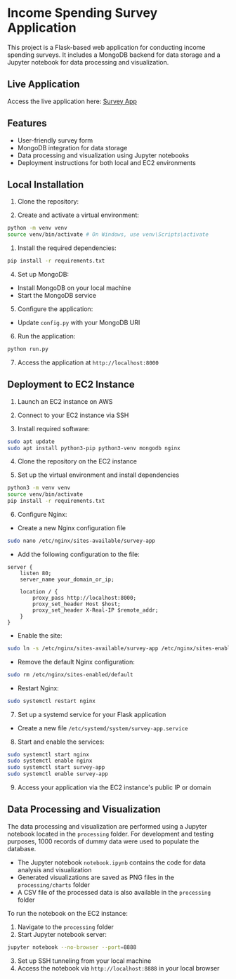 # Income Spending Survey Application

This project is a Flask-based web application for conducting income spending surveys. It includes a MongoDB backend for data storage and a Jupyter notebook for data processing and visualization.

## Live Application

Access the live application here: [Survey App](http://13.53.132.225/)

## Features

- User-friendly survey form
- MongoDB integration for data storage
- Data processing and visualization using Jupyter notebooks
- Deployment instructions for both local and EC2 environments

## Local Installation

1. Clone the repository:

2. Create and activate a virtual environment:

```bash
python -m venv venv 
source venv/bin/activate # On Windows, use venv\Scripts\activate
```

1. Install the required dependencies:

```bash
pip install -r requirements.txt
```

4. Set up MongoDB:
- Install MongoDB on your local machine
- Start the MongoDB service

5. Configure the application:
- Update `config.py` with your MongoDB URI

6. Run the application:

```bash
python run.py
```

7. Access the application at `http://localhost:8000`

## Deployment to EC2 Instance

1. Launch an EC2 instance on AWS

2. Connect to your EC2 instance via SSH

3. Install required software:

```bash
sudo apt update
sudo apt install python3-pip python3-venv mongodb nginx
```

4. Clone the repository on the EC2 instance 

5. Set up the virtual environment and install dependencies

```bash
python3 -m venv venv
source venv/bin/activate
pip install -r requirements.txt
```

6. Configure Nginx:
- Create a new Nginx configuration file
```bash
sudo nano /etc/nginx/sites-available/survey-app
```
- Add the following configuration to the file:
```
server {
    listen 80;
    server_name your_domain_or_ip;

    location / {
        proxy_pass http://localhost:8000;
        proxy_set_header Host $host;
        proxy_set_header X-Real-IP $remote_addr;
    }
}
```
- Enable the site:
```bash
sudo ln -s /etc/nginx/sites-available/survey-app /etc/nginx/sites-enabled
```
- Remove the default Nginx configuration:
```bash
sudo rm /etc/nginx/sites-enabled/default
```
- Restart Nginx:
```bash
sudo systemctl restart nginx
```

7. Set up a systemd service for your Flask application
- Create a new file `/etc/systemd/system/survey-app.service`

8. Start and enable the services:

```bash
sudo systemctl start nginx 
sudo systemctl enable nginx 
sudo systemctl start survey-app 
sudo systemctl enable survey-app
```

9. Access your application via the EC2 instance's public IP or domain

## Data Processing and Visualization

The data processing and visualization are performed using a Jupyter notebook located in the `processing` folder. For development and testing purposes, 1000 records of dummy data were used to populate the database.

- The Jupyter notebook `notebook.ipynb` contains the code for data analysis and visualization
- Generated visualizations are saved as PNG files in the `processing/charts` folder
- A CSV file of the processed data is also available in the `processing` folder

To run the notebook on the EC2 instance:
1. Navigate to the `processing` folder
2. Start Jupyter notebook server:

```bash
jupyter notebook --no-browser --port=8888
```
3. Set up SSH tunneling from your local machine
4. Access the notebook via `http://localhost:8888` in your local browser









